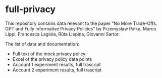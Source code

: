 # full-privacy
This repository contains data relevant to the paper "No More Trade-Offs. GPT and Fully Informative Privacy Policies" by Przemysław Pałka, Marco Lippi, Francesca Lagioia, Rūta Liepiņa, Giovanni Sartor. 

The list of data and documentation:
* Full text of the mock privacy policy
* Excel of the privacy policy data points
* Account 1 experiment results, full trascript
* Account 2 experiment results, full trascript
